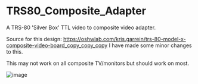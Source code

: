 # TRS80_Composite_Adapter
A TRS-80 'Silver Box' TTL video to composite video adapter.

Source for this design: https://oshwlab.com/kris.garrein/trs-80-model-x-composite-video-board_copy_copy_copy
I have made some minor changes to this.

This may not work on all composite TV/monitors but should work on most.

![image](https://github.com/user-attachments/assets/665472db-61a4-4866-a71b-84e3ab0c91ec)

